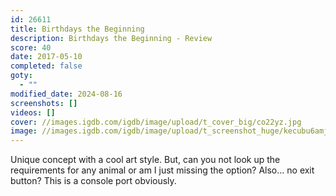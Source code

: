 ```yaml
---
id: 26611
title: Birthdays the Beginning
description: Birthdays the Beginning - Review
score: 40
date: 2017-05-10
completed: false
goty:
  - ""
modified_date: 2024-08-16
screenshots: []
videos: []
cover: //images.igdb.com/igdb/image/upload/t_cover_big/co22yz.jpg
image: //images.igdb.com/igdb/image/upload/t_screenshot_huge/kecubu6amjonwweujssq.jpg
---
```

Unique concept with a cool art style. But, can you not look up the requirements for any animal or am I just missing the option? Also... no exit button? This is a console port obviously.